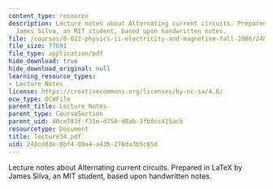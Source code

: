```yaml
---
content_type: resource
description: Lecture notes about Alternating current circuits. Prepared in LaTeX by
  James Silva, an MIT student, based upon handwritten notes.
file: /courses/8-022-physics-ii-electricity-and-magnetism-fall-2006/248cd83e0bf409a4a435276da3b5c85d_lecture34.pdf
file_size: 77691
file_type: application/pdf
hide_download: true
hide_download_original: null
learning_resource_types:
- Lecture Notes
license: https://creativecommons.org/licenses/by-nc-sa/4.0/
ocw_type: OCWFile
parent_title: Lecture Notes
parent_type: CourseSection
parent_uid: 40ce783f-f31e-d750-d8ab-3fb0cc415acb
resourcetype: Document
title: lecture34.pdf
uid: 248cd83e-0bf4-09a4-a435-276da3b5c85d
---
```

Lecture notes about Alternating current circuits. Prepared in LaTeX by James Silva, an MIT student, based upon handwritten notes.
